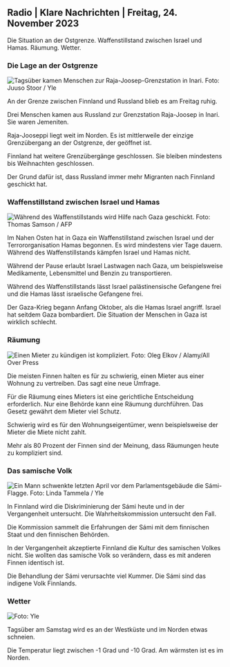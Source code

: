## Radio \| Klare Nachrichten \| Freitag, 24. November 2023

Die Situation an der Ostgrenze. Waffenstillstand zwischen Israel und Hamas. Räumung. Wetter.

### Die Lage an der Ostgrenze

![Tagsüber kamen Menschen zur Raja-Joosep-Grenzstation in Inari. Foto: Juuso Stoor / Yle](https://images.cdn.yle.fi/image/upload/c_crop,h_3368,w_5986,x_0,y_0/ar_1.7777777777777777,c_fill,g_faces,h_675,w_1200/dpr_1.0/q_auto:eco/f_auto/fl_lossy/v1700827102/39-120618465608fd4818b7)

An der Grenze zwischen Finnland und Russland blieb es am Freitag ruhig.

Drei Menschen kamen aus Russland zur Grenzstation Raja-Joosep in Inari. Sie waren Jemeniten.

Raja-Jooseppi liegt weit im Norden. Es ist mittlerweile der einzige Grenzübergang an der Ostgrenze, der geöffnet ist.

Finnland hat weitere Grenzübergänge geschlossen. Sie bleiben mindestens bis Weihnachten geschlossen.

Der Grund dafür ist, dass Russland immer mehr Migranten nach Finnland geschickt hat.

### Waffenstillstand zwischen Israel und Hamas

![Während des Waffenstillstands wird Hilfe nach Gaza geschickt. Foto: Thomas Samson / AFP](https://images.cdn.yle.fi/image/upload/c_crop,h_2879,w_5119,x_0,y_533/ar_1.777777777777777,c_fill,g_faces,h_675,w_1200/dpr_1.0/q_auto:eco/f_auto/fl_lossy/v1700822253/39-120580865603d3467a7a)

Im Nahen Osten hat in Gaza ein Waffenstillstand zwischen Israel und der Terrororganisation Hamas begonnen. Es wird mindestens vier Tage dauern. Während des Waffenstillstands kämpfen Israel und Hamas nicht.

Während der Pause erlaubt Israel Lastwagen nach Gaza, um beispielsweise Medikamente, Lebensmittel und Benzin zu transportieren.

Während des Waffenstillstands lässt Israel palästinensische Gefangene frei und die Hamas lässt israelische Gefangene frei.

Der Gaza-Krieg begann Anfang Oktober, als die Hamas Israel angriff. Israel hat seitdem Gaza bombardiert. Die Situation der Menschen in Gaza ist wirklich schlecht.

### Räumung

![Einen Mieter zu kündigen ist kompliziert. Foto: Oleg Elkov / Alamy/All Over Press](https://images.cdn.yle.fi/image/upload/c_crop,h_3182,w_5657,x_121,y_740/ar_1.7777777777777777,c_fill,g_faces,h_675,w_1200/dpr_1.0/q_auto:eco/f_auto/fl_lossy/v1698135288/39-115380264d2449083906)

Die meisten Finnen halten es für zu schwierig, einen Mieter aus einer Wohnung zu vertreiben. Das sagt eine neue Umfrage.

Für die Räumung eines Mieters ist eine gerichtliche Entscheidung erforderlich. Nur eine Behörde kann eine Räumung durchführen. Das Gesetz gewährt dem Mieter viel Schutz.

Schwierig wird es für den Wohnungseigentümer, wenn beispielsweise der Mieter die Miete nicht zahlt.

Mehr als 80 Prozent der Finnen sind der Meinung, dass Räumungen heute zu kompliziert sind.

### Das samische Volk

![Ein Mann schwenkte letzten April vor dem Parlamentsgebäude die Sámi-Flagge. Foto: Linda Tammela / Yle](https://images.cdn.yle.fi/image/upload/c_crop,h_659,w_1173,x_0,y_133/ar_1.7777777777777777,c_fill,g_faces,h_675,w_1200/dpr_1.0/q_auto:eco/f_auto/fl_lossy/v1693572536/39-10986686437da2797694)

In Finnland wird die Diskriminierung der Sámi heute und in der Vergangenheit untersucht. Die Wahrheitskommission untersucht den Fall.

Die Kommission sammelt die Erfahrungen der Sámi mit dem finnischen Staat und den finnischen Behörden.

In der Vergangenheit akzeptierte Finnland die Kultur des samischen Volkes nicht. Sie wollten das samische Volk so verändern, dass es mit anderen Finnen identisch ist.

Die Behandlung der Sámi verursachte viel Kummer. Die Sámi sind das indigene Volk Finnlands.

### Wetter

![ Foto: Yle](https://images.cdn.yle.fi/image/upload/c_crop,h_1080,w_1919,x_0,y_0/ar_1.7777777777777777,c_fill,g_faces,h_675,w_1200/dpr_1.0/q_auto:eco/f_auto/fl_lossy/v1700835658/39-12063856560b12785459)

Tagsüber am Samstag wird es an der Westküste und im Norden etwas schneien.

Die Temperatur liegt zwischen -1 Grad und -10 Grad. Am wärmsten ist es im Norden.